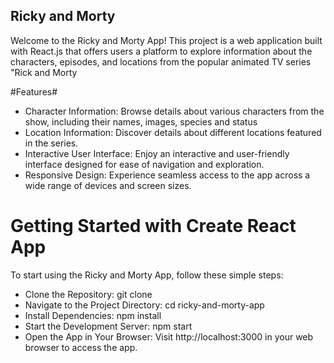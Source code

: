 ## Ricky and Morty ##

Welcome to the Ricky and Morty App! This project is a web application built with React.js that offers users a platform to explore information about the characters, episodes, and locations from the popular animated TV series "Rick and Morty

#Features#
* Character Information: Browse details about various characters from the show, including their names, images, species and status
* Location Information: Discover details about different locations featured in the series.
* Interactive User Interface: Enjoy an interactive and user-friendly interface designed for ease of navigation and exploration.
* Responsive Design: Experience seamless access to the app across a wide range of devices and screen sizes.
  
# Getting Started with Create React App

To start using the Ricky and Morty App, follow these simple steps:

* Clone the Repository: git clone
* Navigate to the Project Directory: cd ricky-and-morty-app
* Install Dependencies: npm install
* Start the Development Server: npm start
* Open the App in Your Browser: Visit http://localhost:3000 in your web browser to access the app.


